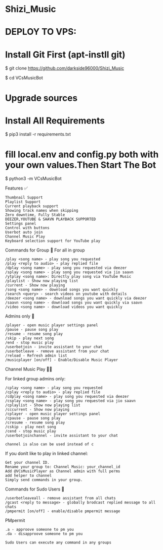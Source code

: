 # Shizi_Music
# DEPLOY TO VPS:

# Install Git First (apt-instll git)
$ git clone https://github.com/darkside96000/Shizi_Music

$ cd VCsMusicBot
# Upgrade sources
# Install All Requirements 
$ pip3 install -r requirements.txt
# fill local.env and config.py both with your own values.Then Start The Bot
$ python3 -m VCsMusicBot

Features ✅

    Thumbnail Support
    Playlist Support
    Current playback support
    Showing track names when skipping
    Zero downtime, Fully Stable
    DEEZER,YOUTUBE & SAAVN PLAYBACK SUPPORTED
    Settings panel
    Control with buttons
    Userbot auto join
    Channel Music Play
    Keyboard selection support for YouTube play

Commands for Group 👥
For all in group

    /play <song name> - play song you requested
    /play <reply to audio> - play replied file
    /dplay <song name> - play song you requested via deezer
    /splay <song name> - play song you requested via jio saavn
    /ytplay <song name>: Directly play song via YouTube Music
    /playlist - Show now playing list
    /current - Show now playing
    /song <song name> - download songs you want quickly
    /search <query> - search videos on youtube with details
    /deezer <song name> - download songs you want quickly via deezer
    /saavn <song name> - download songs you want quickly via saavn
    /video <song name> - download videos you want quickly

Admins only 🏅

    /player - open music player settings panel
    /pause - pause song play
    /resume - resume song play
    /skip - play next song
    /end - stop music play
    /userbotjoin - invite assistant to your chat
    /userbotleave - remove assistant from your chat
    /reload - Refresh admin list
    /musicplayer [on/off] - Enable/Disable Music Player

Channel Music Play 👨‍🎤

For linked group admins only:

    /cplay <song name> - play song you requested
    /cplay <reply to audio> - play replied file
    /cdplay <song name> - play song you requested via deezer
    /csplay <song name> - play song you requested via jio saavn
    /cplaylist - Show now playing list
    /cccurrent - Show now playing
    /cplayer - open music player settings panel
    /cpause - pause song play
    /cresume - resume song play
    /cskip - play next song
    /cend - stop music play
    /userbotjoinchannel - invite assistant to your chat

    channel is also can be used instead of c

If you donlt like to play in linked channel:

    Get your channel ID.
    Rename your group to: Channel Music: your_channel_id
    Add @VCsMusicPlayer as Channel admin with full perms
    add helper to channel
    Simply send commands in your group.

Commands for Sudo Users 👮

    /userbotleaveall - remove assistant from all chats
    /gcast <reply to message> - globally brodcast replied message to all chats
    /pmpermit [on/off] - enable/disable pmpermit message

PMpermit

    .a - approove someone to pm you
    .da - disapproove someone to pm you

    Sudo Users can execute any command in any groups
